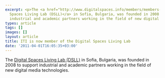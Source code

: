 ```yaml
---
excerpt: <p>The <a href="http://www.digitalspaces.info/members/members-en.html">Digital
  Spaces Living Lab (DSLL)</a> in Sofia, Bulgaria, was founded in 2008 to support
  industrial and academic partners working in the field of new digital media technologies.</p>
types: article
tags: []
images: []
layout: article
title: ITI is now member of the Digital Spaces Living Lab
date: '2011-04-01T16:05:35+03:00'
---
```

<p>The <a href="http://www.digitalspaces.info/members/members-en.html">Digital Spaces Living Lab (DSLL)</a> in Sofia, Bulgaria, was founded in 2008 to support industrial and academic partners working in the field of new digital media technologies.</p>

